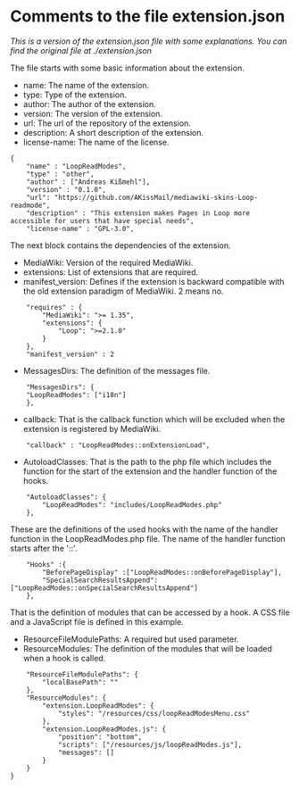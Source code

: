 # Comments to the file extension.json
*This is a version of the extension.json file with some explanations. You can find the original file at ./extension.json*

The file starts with some basic information about the extension.
* name: The name of the extension.
* type: Type of the extension.
* author: The author of the extension.
* version: The version of the extension.
* url: The url of the repository of the extension.
* description: A short description of the extension.
* license-name: The name of the license.
```
{
	"name" : "LoopReadModes",
	"type" : "other",
	"author" : ["Andreas Kißmehl"],
	"version" : "0.1.0",
	"url": "https://github.com/AKissMail/mediawiki-skins-Loop-readmode",
	"description" : "This extension makes Pages in Loop more accessible for users that have special needs",
	"license-name" : "GPL-3.0",
```
The next block contains the dependencies of the extension.
* MediaWiki: Version of the required MediaWiki.
* extensions: List of extensions that are required.
* manifest_version: Defines if the extension is backward compatible with the old extension paradigm of MediaWiki. 2 means no.
```
	"requires" : {
		"MediaWiki": ">= 1.35",
		"extensions": {
			"Loop": ">=2.1.0"
		}
	},
	"manifest_version" : 2
```
* MessagesDirs: The definition of the messages file.
```
	"MessagesDirs": {
	"LoopReadModes": ["i18n"]
	},
```
* callback: That is the callback function which will be excluded when the extension is registered by MediaWiki.
```
	"callback" : "LoopReadModes::onExtensionLoad",
```
* AutoloadClasses: That is the path to the php file which includes the function for the start of the extension and the handler function of the hooks.
```
	"AutoloadClasses": {
		"LoopReadModes": "includes/LoopReadModes.php"
	},
```
These are the definitions of the used hooks with the name of the handler function in the LoopReadModes.php file.
The name of the handler function starts after the '::'. 
```
	"Hooks" :{
		"BeforePageDisplay" :["LoopReadModes::onBeforePageDisplay"],
		"SpecialSearchResultsAppend":["LoopReadModes::onSpecialSearchResultsAppend"]
	},
```
That is the definition of modules that can be accessed by a hook. A CSS file and a JavaScript file is defined in this example.
* ResourceFileModulePaths: A required but used parameter.
* ResourceModules: The definition of the modules that will be loaded when a hook is called.
```
	"ResourceFileModulePaths": {
		"localBasePath": ""
	},
	"ResourceModules": {
		"extension.LoopReadModes": {
			"styles": "/resources/css/loopReadModesMenu.css"
		},
		"extension.LoopReadModes.js": {
			"position": "bottom",
			"scripts": ["/resources/js/loopReadModes.js"],
			"messages": []
		}
	}
}
```
